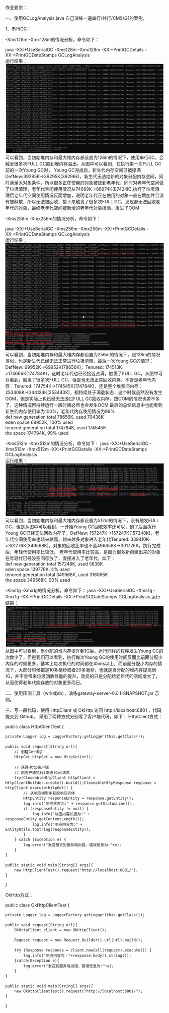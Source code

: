 
作业要求：


一、使用GCLogAnalysis.java 自己演练一遍串行/并行/CMS/G1的案例。

1、串行GC：

-Xms128m -Xmx128m的情况分析，命令如下：

java -XX:+UseSerialGC -Xms128m -Xmx128m -XX:+PrintGCDetails -XX:+PrintGCDateStamps  GCLogAnalysis  
运行结果：  
![image](https://github.com/wenhui5628/JAVA-000/blob/main/Week_02/img/%E4%B8%B2%E8%A1%8CGC-128.PNG)  
可以看到，当初始堆内存和最大堆内存都设置为128m的情况下，使用串行GC，会触发很多次FULL GC直到堆内存溢出，从图中可以看到，在执行第一次FULL GC前的一次Young GC时，
Young GC完成后，新生代内存空间已被撑满DefNew:39295K->39295K(39296k)，新生代无法给新的对象分配内存空间，同时满足大对象条件，所以很多正在使用的对象被放到老年代，同时对老年代空间做了垃圾清理，老年代空间使用情况从74689K->86974K(87424K),执行了垃圾清理后老年代空间使用情况反而增加，说明老年代正在使用的对象一直在增加并且没有被释放，所以无法被回收，接下来触发了很多次FULL GC，发现都无法回收老年代的对象，最终老年代空间被新增的老年代对象撑满，发生了OOM

-Xms256m -Xmx256m的情况分析，命令如下：

java -XX:+UseSerialGC -Xms256m -Xmx256m -XX:+PrintGCDetails -XX:+PrintGCDateStamps  GCLogAnalysis  
运行结果：  
![image](https://github.com/wenhui5628/JAVA-000/blob/main/Week_02/img/%E4%B8%B2%E8%A1%8CGC-256.png)  
可以看到，当初始堆内存和最大堆内存都设置为256m的情况下，跟128m的情况类似，也是新生代已经无法正常进行垃圾清理，最后一次Young GC的情况：DefNew: 69952K->69952K(78656K)，Tenured: 174513K->174666K(174784K)，这时老年代也已经接近占满，触发了FULL GC，从图中可以看到，触发了很多次FULL GC，但是也无法正常回收内存，不管是老年代内存：Tenured: 174754K->174545K(174784K)，还是整个堆空间内存：253408K->244124K(253440K)，都持续处于满载状态，这个时候虽然没有发生OOM，但是实际上也已经无法通过FULL GC回收内存，跟OOM的情况也差不多了，这种情况再持续运行一段时间必然也会发生OOM
最后的总结信息中也能看到新生代内存使用率为100%，老年代内存使用情况为99%  
def new generation   total 78656K, used 70436K  
eden space 69952K, 100% used  
tenured generation   total 174784K, used 174545K  
the space 174784K,  99% used  

-Xms512m -Xmx512m的情况分析，命令如下：
java -XX:+UseSerialGC -Xms512m -Xmx512m -XX:+PrintGCDetails -XX:+PrintGCDateStamps  GCLogAnalysis  
运行结果：  
![image](https://github.com/wenhui5628/JAVA-000/blob/main/Week_02/img/%E4%B8%B2%E8%A1%8CGC-512.png)  
可以看到，当初始堆内存和最大堆内存都设置为512m的情况下，没有触发FULL GC，但是从图中可以看到，一开始Young GC回收效率还可以，到了后面执行Young GC已经无法回收内存了，DefNew: 157247K->157247K(157248K)，老年代空间使用率也越来越高，越来越多对象进入老年代Tenured: 339410K->301776K(349568K)，对象的回收比率也不高496658K->301776K，执行完成后，年轻代使用率比较低，
老年代使用率比较高，是因为很多新创建出来的对象在年轻代已经没空间存放了，直接进入了老年代，如下：  
def new generation   total 157248K, used 5836K  
eden space 139776K,   4% used  
tenured generation   total 349568K, used 316065K  
the space 349568K,  90% used  

-Xms1g -Xmx1g的情况分析，命令如下：
java -XX:+UseSerialGC -Xms1g -Xmx1g -XX:+PrintGCDetails -XX:+PrintGCDateStamps  GCLogAnalysis
运行结果：  
![image](https://github.com/wenhui5628/JAVA-000/blob/main/Week_02/img/%E4%B8%B2%E8%A1%8CGC-1g.png)  
从图中可以看到，当分配的堆内存提升到1G后，运行同样的程序发生Young GC的次数少了，但是我们可以看到，执行每次Young GC的使用时间反而比前面分配小内存的时候更多，基本上每次执行的时间都在45ms以上，而前面分配小内存的情况下，大部分时候都是10多毫秒或者20多毫秒，也就是当分配的堆内存提高到1G，并不会带来垃圾回收性能的提升，改变的只是分配给老年代的空间增大了，从而使得老年代能存放的对象更多而已。

二、使用压测工具（wrk或sb），演练gateway-server-0.0.1-SNAPSHOT.jar 示例。


三、写一段代码，使用 HttpClient 或 OkHttp 访问 http://localhost:8801 ，代码提交到 Github。
采用了两种方式分别写了客户端代码，如下：
HttpClient方式：


public class HttpClientTest {

    private Logger log = LoggerFactory.getLogger(this.getClass());

    public void request(String url){
        // 创建Get请求
        HttpGet httpGet = new HttpGet(url);

        // 获得Http客户端
        // 由客户端执行(发送)Get请求
        try(CloseableHttpClient httpClient = HttpClientBuilder.create().build();CloseableHttpResponse response = httpClient.execute(httpGet)) {
            // 从响应模型中获取响应实体
            HttpEntity responseEntity = response.getEntity();
            log.info("响应状态为:" + response.getStatusLine());
            if (responseEntity != null) {
                log.info("响应内容长度为:" + responseEntity.getContentLength());
                log.info("响应内容为:" + EntityUtils.toString(responseEntity));
            }
        } catch (Exception e) {
            log.error("发送报文到服务端出错，错误信息为:"+e);
        }
    }

    public static void main(String[] args){
        new HttpClientTest().request("http://localhost:8801/");
    }
}


OkHttp方式；

public class OkHttpClientTest {

    private Logger log = LoggerFactory.getLogger(this.getClass());

    public void request(String url){
        OkHttpClient client = new OkHttpClient();

        Request request = new Request.Builder().url(url).build();

        try (Response response = client.newCall(request).execute()) {
            log.info("响应内容为："+response.body().string());
        }catch(Exception e){
            log.error("发送到服务端出错，错误信息为:"+e);
        }
    }

    public static void main(String[] args){
        new OkHttpClientTest().request("http://localhost:8801/");
    }
}


